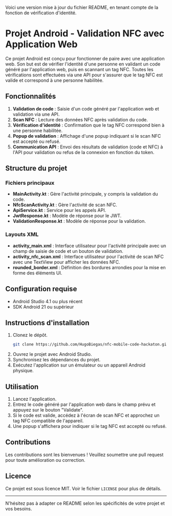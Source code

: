 Voici une version mise à jour du fichier README, en tenant compte de la fonction de vérification d'identité.

# Projet Android - Validation NFC avec Application Web

Ce projet Android est conçu pour fonctionner de paire avec une application web. Son but est de vérifier l'identité d'une personne en validant un code généré par l'application web, puis en scannant un tag NFC. Toutes les vérifications sont effectuées via une API pour s'assurer que le tag NFC est valide et correspond à une personne habilitée.

## Fonctionnalités

1. **Validation de code** : Saisie d'un code généré par l'application web et validation via une API.
2. **Scan NFC** : Lecture des données NFC après validation du code.
3. **Vérification d'identité** : Confirmation que le tag NFC correspond bien à une personne habilitée.
4. **Popup de validation** : Affichage d'une popup indiquant si le scan NFC est accepté ou refusé.
5. **Communication API** : Envoi des résultats de validation (code et NFC) à l'API pour validation ou refus de la connexion en fonction du token.

## Structure du projet

### Fichiers principaux

- **MainActivity.kt** : Gère l'activité principale, y compris la validation du code.
- **NfcScanActivity.kt** : Gère l'activité de scan NFC.
- **ApiService.kt** : Service pour les appels API.
- **JwtResponse.kt** : Modèle de réponse pour le JWT.
- **ValidationResponse.kt** : Modèle de réponse pour la validation.

### Layouts XML

- **activity_main.xml** : Interface utilisateur pour l'activité principale avec un champ de saisie de code et un bouton de validation.
- **activity_nfc_scan.xml** : Interface utilisateur pour l'activité de scan NFC avec une TextView pour afficher les données NFC.
- **rounded_border.xml** : Définition des bordures arrondies pour la mise en forme des éléments UI.

## Configuration requise

- Android Studio 4.1 ou plus récent
- SDK Android 21 ou supérieur

## Instructions d'installation

1. Clonez le dépôt.
   ```bash
   git clone https://github.com/HugoBiegas/nfc-mobile-code-hackaton.git
   ```
2. Ouvrez le projet avec Android Studio.
3. Synchronisez les dépendances du projet.
4. Exécutez l'application sur un émulateur ou un appareil Android physique.

## Utilisation

1. Lancez l'application.
2. Entrez le code généré par l'application web dans le champ prévu et appuyez sur le bouton "Validate".
3. Si le code est valide, accédez à l'écran de scan NFC et approchez un tag NFC compatible de l'appareil.
4. Une popup s'affichera pour indiquer si le tag NFC est accepté ou refusé.

## Contributions

Les contributions sont les bienvenues ! Veuillez soumettre une pull request pour toute amélioration ou correction.

## Licence

Ce projet est sous licence MIT. Voir le fichier `LICENSE` pour plus de détails.

---

N'hésitez pas à adapter ce README selon les spécificités de votre projet et vos besoins.
